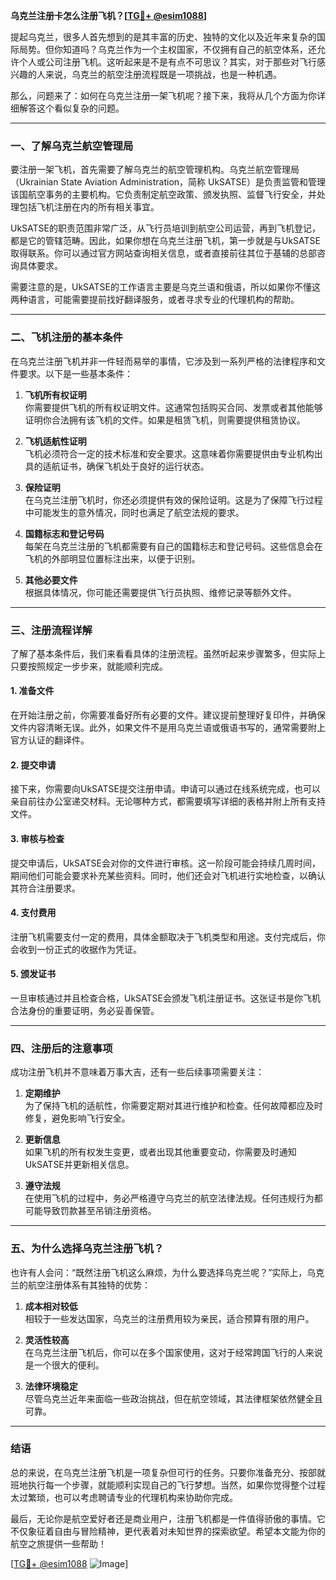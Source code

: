 **乌克兰注册卡怎么注册飞机？[[TG💪+ @esim1088](https://t.me/s/esim1088)]**

提起乌克兰，很多人首先想到的是其丰富的历史、独特的文化以及近年来复杂的国际局势。但你知道吗？乌克兰作为一个主权国家，不仅拥有自己的航空体系，还允许个人或公司注册飞机。这听起来是不是有点不可思议？其实，对于那些对飞行感兴趣的人来说，乌克兰的航空注册流程既是一项挑战，也是一种机遇。

那么，问题来了：如何在乌克兰注册一架飞机呢？接下来，我将从几个方面为你详细解答这个看似复杂的问题。

---

### **一、了解乌克兰航空管理局**

要注册一架飞机，首先需要了解乌克兰的航空管理机构。乌克兰航空管理局（Ukrainian State Aviation Administration，简称 UkSATSE）是负责监管和管理该国航空事务的主要机构。它负责制定航空政策、颁发执照、监督飞行安全，并处理包括飞机注册在内的所有相关事宜。

UkSATSE的职责范围非常广泛，从飞行员培训到航空公司运营，再到飞机登记，都是它的管辖范畴。因此，如果你想在乌克兰注册飞机，第一步就是与UkSATSE取得联系。你可以通过官方网站查询相关信息，或者直接前往其位于基辅的总部咨询具体要求。

需要注意的是，UkSATSE的工作语言主要是乌克兰语和俄语，所以如果你不懂这两种语言，可能需要提前找好翻译服务，或者寻求专业的代理机构的帮助。

---

### **二、飞机注册的基本条件**

在乌克兰注册飞机并非一件轻而易举的事情，它涉及到一系列严格的法律程序和文件要求。以下是一些基本条件：

1. **飞机所有权证明**  
   你需要提供飞机的所有权证明文件。这通常包括购买合同、发票或者其他能够证明你合法拥有该飞机的文件。如果是租赁飞机，则需要提供租赁协议。

2. **飞机适航性证明**  
   飞机必须符合一定的技术标准和安全要求。这意味着你需要提供由专业机构出具的适航证书，确保飞机处于良好的运行状态。

3. **保险证明**  
   在乌克兰注册飞机时，你还必须提供有效的保险证明。这是为了保障飞行过程中可能发生的意外情况，同时也满足了航空法规的要求。

4. **国籍标志和登记号码**  
   每架在乌克兰注册的飞机都需要有自己的国籍标志和登记号码。这些信息会在飞机的外部明显位置标注出来，以便于识别。

5. **其他必要文件**  
   根据具体情况，你可能还需要提供飞行员执照、维修记录等额外文件。

---

### **三、注册流程详解**

了解了基本条件后，我们来看看具体的注册流程。虽然听起来步骤繁多，但实际上只要按照规定一步步来，就能顺利完成。

#### **1. 准备文件**
在开始注册之前，你需要准备好所有必要的文件。建议提前整理好复印件，并确保文件内容清晰无误。此外，如果文件不是用乌克兰语或俄语书写的，通常需要附上官方认证的翻译件。

#### **2. 提交申请**
接下来，你需要向UkSATSE提交注册申请。申请可以通过在线系统完成，也可以亲自前往办公室递交材料。无论哪种方式，都需要填写详细的表格并附上所有支持文件。

#### **3. 审核与检查**
提交申请后，UkSATSE会对你的文件进行审核。这一阶段可能会持续几周时间，期间他们可能会要求补充某些资料。同时，他们还会对飞机进行实地检查，以确认其符合注册要求。

#### **4. 支付费用**
注册飞机需要支付一定的费用，具体金额取决于飞机类型和用途。支付完成后，你会收到一份正式的收据作为凭证。

#### **5. 颁发证书**
一旦审核通过并且检查合格，UkSATSE会颁发飞机注册证书。这张证书是你飞机合法身份的重要证明，务必妥善保管。

---

### **四、注册后的注意事项**

成功注册飞机并不意味着万事大吉，还有一些后续事项需要关注：

1. **定期维护**  
   为了保持飞机的适航性，你需要定期对其进行维护和检查。任何故障都应及时修复，避免影响飞行安全。

2. **更新信息**  
   如果飞机的所有权发生变更，或者出现其他重要变动，你需要及时通知UkSATSE并更新相关信息。

3. **遵守法规**  
   在使用飞机的过程中，务必严格遵守乌克兰的航空法律法规。任何违规行为都可能导致罚款甚至吊销注册资格。

---

### **五、为什么选择乌克兰注册飞机？**

也许有人会问：“既然注册飞机这么麻烦，为什么要选择乌克兰呢？”实际上，乌克兰的航空注册体系有其独特的优势：

1. **成本相对较低**  
   相较于一些发达国家，乌克兰的注册费用较为亲民，适合预算有限的用户。

2. **灵活性较高**  
   在乌克兰注册飞机后，你可以在多个国家使用，这对于经常跨国飞行的人来说是一个很大的便利。

3. **法律环境稳定**  
   尽管乌克兰近年来面临一些政治挑战，但在航空领域，其法律框架依然健全且可靠。

---

### **结语**

总的来说，在乌克兰注册飞机是一项复杂但可行的任务。只要你准备充分、按部就班地执行每一个步骤，就能顺利实现自己的飞行梦想。当然，如果你觉得整个过程太过繁琐，也可以考虑聘请专业的代理机构来协助你完成。

最后，无论你是航空爱好者还是商业用户，注册飞机都是一件值得骄傲的事情。它不仅象征着自由与冒险精神，更代表着对未知世界的探索欲望。希望本文能为你的航空之旅提供一些帮助！

[[TG💪+ @esim1088](https://t.me/s/esim1088) ![Image](https://i.postimg.cc/4NQfJmqS/Snipaste-2025-05-13-00-14-12.png)]